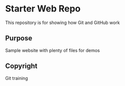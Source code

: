 # Starter Web Repo

This repository is for showing how Git and GitHub work

## Purpose

Sample website with plenty of files for demos

## Copyright

Git training

